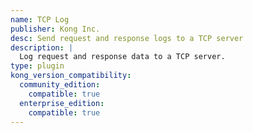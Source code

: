 ```yaml
---
name: TCP Log
publisher: Kong Inc.
desc: Send request and response logs to a TCP server
description: |
  Log request and response data to a TCP server.
type: plugin
kong_version_compatibility:
  community_edition:
    compatible: true
  enterprise_edition:
    compatible: true
---
```

